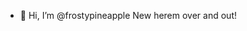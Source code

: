 - 👋 Hi, I’m @frostypineapple
 New  herem over and out! 
<!---
frostypineapple/frostypineapple is a ✨ special ✨ repository because its `README.md` (this file) appears on your GitHub profile.
You can click the Preview link to take a look at your changes.
--->
